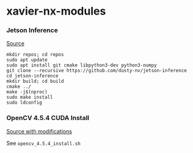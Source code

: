 # xavier-nx-modules

### Jetson Inference

[Source](https://github.com/dusty-nv/jetson-inference/blob/master/docs/building-repo-2.md)

```
mkdir repos; cd repos
sudo apt update
sudo apt install git cmake libpython3-dev python3-numpy
git clone --recursive https://github.com/dusty-nv/jetson-inference
cd jetson-inference
mkdir build; cd build
cmake ../
make -j$(nproc)
sudo make install
sudo ldconfig
```

### OpenCV 4.5.4 CUDA Install

[Source with modifications](https://qengineering.eu/install-opencv-4.5-on-jetson-nano.html)

See `opencv_4.5.4_install.sh`
